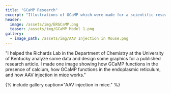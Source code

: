 ```yaml
---
title: "GCaMP Research"
excerpt: "Illustrations of GCaMP which were made for a scientific research article."
header:
  image: /assets/img/ERGCaMP.png
  teaser: /assets/img/GCaMP Model 1.png
gallery:
  - image_path: /assets/img/AAV Injection in Mouse.png
---
```


"I helped the Richards Lab in the Department of Chemistry at the University of Kentucky analyze some data and design some graphics for a published research article. I made one image showing how GCaMP functions in the presence of calcium, how GCaMP functions in the endoplasmic reticulum, and how AAV injection in mice works."

<!-- # Features

* **Massive Print Area: 1140 x 1200 x 1100 mm.** With a build envelop just shy of 4 feet in all dimensions, the LF3DP is capable of printing furniture and other large objects.
* **High Volumetric Output Extruder: 1 kg/hr - 450 C.** This printer come standard with a MDPH2 extruder by Massive Dimension, which can extrude at a rate of 1 kg/hr. Unlike typical filament extruders, the MDPH2 uses a screw to convey and liquify plastic pellets before the molten material is pushed out of a large nozzle (1 to 5 mm extrusion diameter). Please note: This printer can also be configured for other high flow rate extruders, such as the Typhoon and Pulsar by Dyze Design.
* **Affordable Pellet Feedstock** Pellets are the cheapest form of feedstock for any plastic-based manufacturing process. Save 50-75% of material costs by using pellets instead of spools of filament. Concentrated colorant can be added to the virgin material to achieve any color in the rainbow without requiring large amounts of storage. Recyled material can also be used for sustainable material printing.

# CAD Model
<iframe src="https://myhub.autodesk360.com/ue2df0af5/shares/public/SH35dfcQT936092f0e437224cd558fdcdc2f?mode=embed" width="800" height="600" allowfullscreen="true" webkitallowfullscreen="true" mozallowfullscreen="true"  frameborder="0"></iframe>
-->

{% include gallery caption="AAV injection in mice." %}

